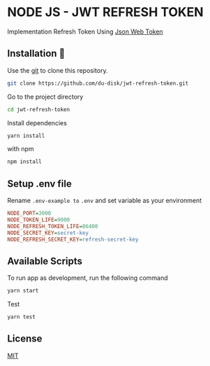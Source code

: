 # NODE JS - JWT REFRESH TOKEN

Implementation Refresh Token Using [Json Web Token](https://jwt.io/)

## Installation 🚀

Use the [git](https://git-scm.com/) to clone this repository.

```bash
git clone https://github.com/du-disk/jwt-refresh-token.git
```
Go to the project directory
```bash
cd jwt-refresh-token
```
Install dependencies
```bash
yarn install
```
with npm
```bash
npm install
```

## Setup .env file
Rename `.env-example to` `.env` and set variable as your environment

```ini
NODE_PORT=3000
NODE_TOKEN_LIFE=9000
NODE_REFRESH_TOKEN_LIFE=86400
NODE_SECRET_KEY=secret-key
NODE_REFRESH_SECRET_KEY=refresh-secret-key
```

## Available Scripts
To run app as development, run the following command
```bash
yarn start
```
Test 
```bash
yarn test
```


## License
[MIT](https://choosealicense.com/licenses/mit/)